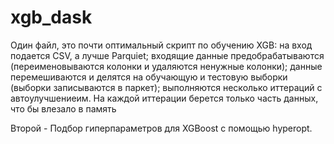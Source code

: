 # xgb_dask

Один файл, это почти оптимальный скрипт по обучению XGB:
на вход подается CSV, а лучше Parquiet;
входящие данные предобрабатываются (переименовываются колонки и удаляются ненужные колонки);
данные перемешиваются и делятся на обучающую и тестовую выборки (выборки записываются в паркет);
выполняются несколько иттераций с автоулучшениеим.
На каждой иттерации берется только часть данных, что бы влезало в память

Второй - Подбор гиперпараметров для XGBoost с помощью hyperopt.
